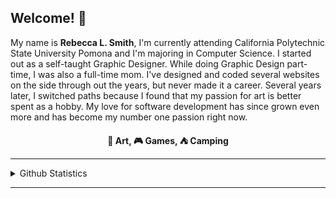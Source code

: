 ## Welcome! 👋
My name is <strong>Rebecca L. Smith</strong>, I'm currently attending California Polytechnic State University Pomona and I'm majoring in Computer Science. I started out as a self-taught Graphic Designer. While doing Graphic Design part-time, I was also a full-time mom. I've designed and coded several websites on the side through out the years, but never made it a career. Several years later, I switched paths because I found that my passion for art is better spent as a hobby. My love for software development has since grown even more and has become my number one passion right now.

<p align="center"><strong>🎨 Art, 🎮 Games, ⛺ Camping</strong></p>
<hr>
  <details>
    <summary>Github Statistics</summary>
      <a href="https://github.com/anuraghazra/github-readme-stats">
        <img height=150 align="center" src="https://github-readme-stats.vercel.app/api/top-langs?username=rebeccals&layout=compact&langs_count=8&card_width=320" />
      </a>
      <a href="https://github.com/anuraghazra/convoychat">
        <img height=150 align="center" src="https://github-readme-stats.vercel.app/api?username=rebeccals" />
      </a>
  </details>
<hr>

<!--
**Rebeccals/Rebeccals** is a ✨ _special_ ✨ repository because its `README.md` (this file) appears on your GitHub profile.

Here are some ideas to get you started:

- 🔭 I’m currently working on ...
- 🌱 I’m currently learning ...
- 👯 I’m looking to collaborate on ...
- 🤔 I’m looking for help with ...
- 💬 Ask me about ...
- 📫 How to reach me: ...
- 😄 Pronouns: ...
- ⚡ Fun fact: ...
-->
